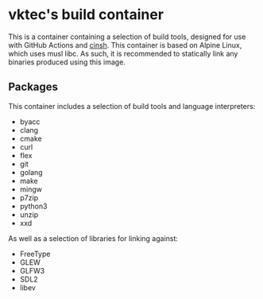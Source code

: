 # vktec's build container

This is a container containing a selection of build tools, designed for use with
GitHub Actions and [cinsh]. This container is based on Alpine Linux, which uses
musl libc. As such, it is recommended to statically link any binaries produced
using this image.

[cinsh]: https://github.com/vktec/cinsh

## Packages

This container includes a selection of build tools and language interpreters:

- byacc
- clang
- cmake
- curl
- flex
- git
- golang
- make
- mingw
- p7zip
- python3
- unzip
- xxd

As well as a selection of libraries for linking against:

- FreeType
- GLEW
- GLFW3
- SDL2
- libev
